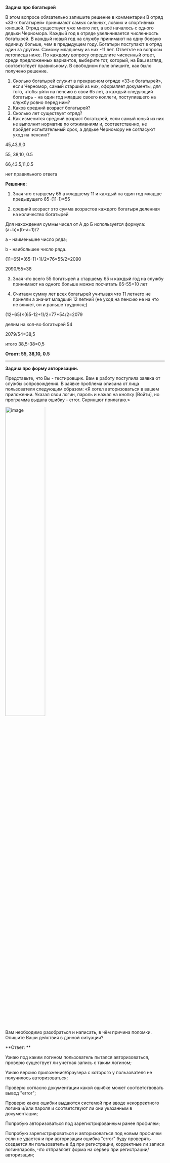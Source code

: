 **Задача про богатырей**

В этом вопросе обязательно запишите решение в комментарии
В отряд «33-х богатырей» принимают самых сильных, ловких и спортивных юношей. Отряд существует уже много лет, а всё началось с одного дядьки Черномора. Каждый год в отряде увеличивается численность богатырей. В каждый новый год на службу принимают на одну боевую единицу больше, чем в предыдущем году. Богатыри поступают в отряд один за другим. Самому младшему из них -11 лет.
Ответьте на вопросы летописца ниже. По каждому вопросу определите численный ответ, среди предложенных вариантов, выберите тот, который, на Ваш взгляд, соответствует правильному. В свободном поле опишите, как было получено решение.

1.	Сколько богатырей служит в прекрасном отряде «33-х богатырей», если Черномор, самый старший из них, оформляет документы, для того, чтобы уйти на пенсию в свои 65 лет, а каждый следующий богатырь - на один год младше своего коллеги, поступившего на службу ровно перед ним?
2.	Каков средний возраст богатырей?
3.	Сколько лет существует отряд?
4.	Как изменится средний возраст богатырей, если самый юный из них не выполнит норматив по отжиманиям и, соответственно, не пройдет испытательный срок, а дядьке Черномору не согласуют уход на пенсию?

45,43,9,0

55, 38,10, 0.5

66,43.5,11,0.5

нет правильного ответа

**Решение:**
1. Зная что старшему 65 а младшему 11 и каждый на один год младше предыдущего 
65-(11-1)=55

2. средний возраст это сумма возрастов каждого богатыря деленная на количество богатырей

Для нахождения суммы чисел от А до Б используется формула: (a+b)×(b-a+1)/2

a - наименьшее число ряда;

b - наибольшее число ряда.

(11+65)×(65-11+1)/2=76×55/2=2090

2090/55=38

3. Зная что всего 55 богатырей  а старшему 65 и каждый год на службу принимают на одного больше можно посчитать 65-55=10 лет

4. Считаем сумму лет всех богатырей учитывая что 11 летнего не приняли а значит младший 12 летний (не уход на пенсию не на что не влияет, он и раньше трудился;)

(12+65)×(65-12+1)/2=77*54/2=2079

делим на кол-во богатырей 54

2079/54=38,5

итого 38,5-38=0,5

**Ответ: 55, 38,10, 0.5**

---------------------------

**Задача про форму авторизации.**

Представьте, что Вы - тестировщик. Вам в работу поступила заявка от службы сопровождения. В заявке проблема описана от лица пользователя следующим образом: «Я хотел авторизоваться в вашем приложении. Указал свои логин, пароль и нажал на кнопку [Войти], но программа выдала ошибку - error. Скриншот прилагаю.»

<img src="https://user-images.githubusercontent.com/109433447/228771701-4152a695-f134-4764-807b-cc33d940bcb5.png" alt="image" width="50%"/>

Вам необходимо разобраться и написать, в чём причина поломки. Опишите Ваши действия в данной ситуации?

**Ответ: **

Узнаю под каким логином пользователь пытался авторизоваться, проверю существует ли учетная запись с таким логином;

Узнаю версию приложения/браузера с которого у пользователя не получилось авторизоваться;

Проверю согласно документации какой ошибке может соответствовать вывод "error";

Проверю какие ошибки выдаются системой при вводе некорректного логина и/или пароля и соответствуют ли они указанным в документации;

Попробую авторизоваться под зарегистрированным ранее профилем;

Попробую зарегистрироваться и авторизоваться под новым профилем если не удается и при авторизации ошибка "error" буду проверять создается ли пользователь в бд при регистрации, корректные ли записи логин/пароль, что отправляет форма на сервер при регистрации/авторизации;
